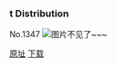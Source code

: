 ### t Distribution
No.1347
![图片不见了~~~](https://imgs.xkcd.com/comics/t_distribution.png)

[原址](https://xkcd.com//1347) [下载](https://imgs.xkcd.com/comics/t_distribution.png)

